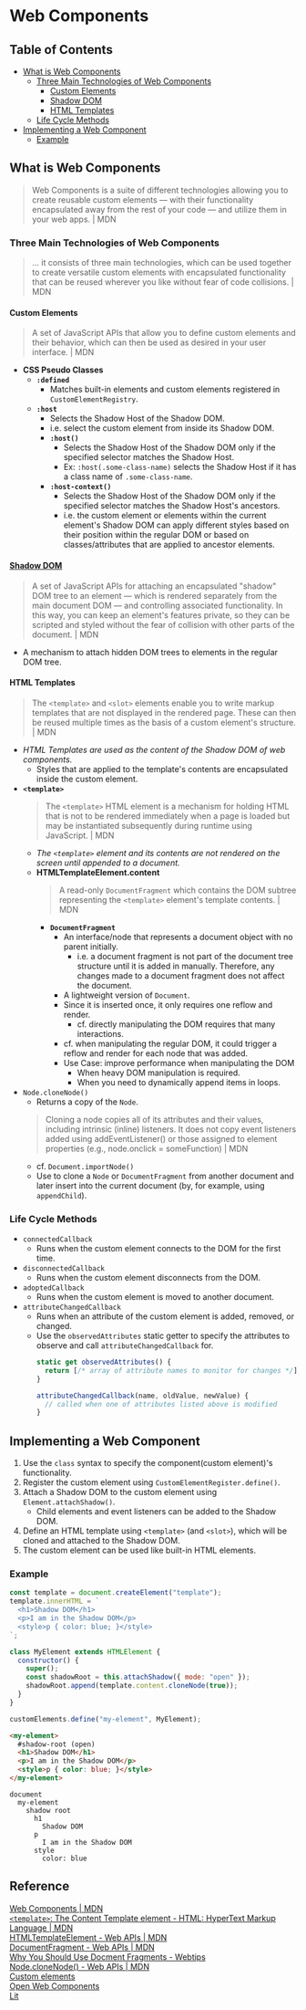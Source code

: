 # Web Components

## Table of Contents
- [What is Web Components](#what-is-web-components)
  - [Three Main Technologies of Web Components](#three-main-technologies-of-web-components)
    - [Custom Elements](#custom-elements)
    - [Shadow DOM](#shadow-dom)
    - [HTML Templates](#html-templates)
  - [Life Cycle Methods](#life-cycle-methods)
- [Implementing a Web Component](#implementing-a-web-component)
  - [Example](#example)

## What is Web Components
> Web Components is a suite of different technologies allowing you to create reusable custom elements — with their functionality encapsulated away from the rest of your code — and utilize them in your web apps. | MDN
### Three Main Technologies of Web Components
> ... it consists of three main technologies, which can be used together to create versatile custom elements with encapsulated functionality that can be reused wherever you like without fear of code collisions. | MDN
#### Custom Elements
> A set of JavaScript APIs that allow you to define custom elements and their behavior, which can then be used as desired in your user interface. | MDN
- **CSS Pseudo Classes**
  - **`:defined`**
    - Matches built-in elements and custom elements registered in `CustomElementRegistry`.
  - **`:host`**
    - Selects the Shadow Host of the Shadow DOM.
    - i.e. select the custom element from inside its Shadow DOM.
    - **`:host()`**
      - Selects the Shadow Host of the Shadow DOM only if the specified selector matches the Shadow Host.
      - Ex: `:host(.some-class-name)` selects the Shadow Host if it has a class name of `.some-class-name`.
    - **`:host-context()`**
      - Selects the Shadow Host of the Shadow DOM only if the specified selector matches the Shadow Host's ancestors.
      - i.e. the custom element or elements within the current element's Shadow DOM can apply different styles based on their position within the regular DOM or based on classes/attributes that are applied to ancestor elements.
#### [Shadow DOM](https://github.com/Kakamotobi/Learned/main/DOM/Shadow-DOM.md)
> A set of JavaScript APIs for attaching an encapsulated "shadow" DOM tree to an element — which is rendered separately from the main document DOM — and controlling associated functionality. In this way, you can keep an element's features private, so they can be scripted and styled without the fear of collision with other parts of the document. | MDN  

- A mechanism to attach hidden DOM trees to elements in the regular DOM tree.
#### HTML Templates
> The `<template>` and `<slot>` elements enable you to write markup templates that are not displayed in the rendered page. These can then be reused multiple times as the basis of a custom element's structure. | MDN  
- _HTML Templates are used as the content of the Shadow DOM of web components._
  - Styles that are applied to the template's contents are encapsulated inside the custom element.
- **`<template>`**
  > The `<template>` HTML element is a mechanism for holding HTML that is not to be rendered immediately when a page is loaded but may be instantiated subsequently during runtime using JavaScript. | MDN  
  - _The `<template>` element and its contents are not rendered on the screen until appended to a document._
  - **HTMLTemplateElement.content**
    > A read-only `DocumentFragment` which contains the DOM subtree representing the `<template>` element's template contents. | MDN  
    - **`DocumentFragment`**
      - An interface/node that represents a document object with no parent initially.
        - i.e. a document fragment is not part of the document tree structure until it is added in manually. Therefore, any changes made to a document fragment does not affect the document.
      - A lightweight version of `Document`.
      - Since it is inserted once, it only requires one reflow and render.
        - cf. directly manipulating the DOM requires that many interactions.
      - cf. when manipulating the regular DOM, it could trigger a reflow and render for each node that was added.
      - Use Case: improve performance when manipulating the DOM
        - When heavy DOM manipulation is required.
        - When you need to dynamically append items in loops.
- `Node.cloneNode()`
  - Returns a copy of the `Node`.
  > Cloning a node copies all of its attributes and their values, including intrinsic (inline) listeners. It does not copy event listeners added using addEventListener() or those assigned to element properties (e.g., node.onclick = someFunction) | MDN  
  - cf. `Document.importNode()`
  - Use to clone a `Node` or `DocumentFragment` from another document and later insert into the current document (by, for example, using `appendChild`).
### Life Cycle Methods
- `connectedCallback`
  - Runs when the custom element connects to the DOM for the first time.
- `disconnectedCallback`
  - Runs when the custom element disconnects from the DOM.
- `adoptedCallback`
  - Runs when the custom element is moved to another document.
- `attributeChangedCallback`
  - Runs when an attribute of the custom element is added, removed, or changed.
  - Use the `observedAttributes` static getter to specify the attributes to observe and call `attributeChangedCallback` for.
    ```js
    static get observedAttributes() {
      return [/* array of attribute names to monitor for changes */];
    }
    
    attributeChangedCallback(name, oldValue, newValue) {
      // called when one of attributes listed above is modified
    }
    ```

## Implementing a Web Component
1. Use the `class` syntax to specify the component(custom element)'s functionality.
2. Register the custom element using `CustomElementRegister.define()`.
3. Attach a Shadow DOM to the custom element using `Element.attachShadow()`.
    - Child elements and event listeners can be added to the Shadow DOM.
4. Define an HTML template using `<template>` (and `<slot>`), which will be cloned and attached to the Shadow DOM.
5. The custom element can be used like built-in HTML elements.
### Example
```js
const template = document.createElement("template");
template.innerHTML = `
  <h1>Shadow DOM</h1>
  <p>I am in the Shadow DOM</p>
  <style>p { color: blue; }</style>
`;

class MyElement extends HTMLElement {
  constructor() {
    super();
    const shadowRoot = this.attachShadow({ mode: "open" });
    shadowRoot.append(template.content.cloneNode(true));
  }
}

customElements.define("my-element", MyElement);
````
```html
<my-element>
  #shadow-root (open)
  <h1>Shadow DOM</h1>
  <p>I am in the Shadow DOM</p>
  <style>p { color: blue; }</style>
</my-element>
```
```
document
  my-element
    shadow root
      h1
        Shadow DOM
      p
        I am in the Shadow DOM
      style
        color: blue
```

## Reference
[Web Components | MDN](https://developer.mozilla.org/en-US/docs/Web/Web_Components)  
[`<template>`: The Content Template element - HTML: HyperText Markup Language | MDN](https://developer.mozilla.org/en-US/docs/Web/HTML/Element/template)  
[HTMLTemplateElement - Web APIs | MDN](https://developer.mozilla.org/en-US/docs/Web/API/HTMLTemplateElement)  
[DocumentFragment - Web APIs | MDN](https://developer.mozilla.org/en-US/docs/Web/API/DocumentFragment)  
[Why You Should Use Docment Fragments - Webtips](https://www.webtips.dev/document-fragments)  
[Node.cloneNode() - Web APIs | MDN](https://developer.mozilla.org/en-US/docs/Web/API/Node/cloneNode)  
[Custom elements](https://javascript.info/custom-elements)  
[Open Web Components](https://open-wc.org/)  
[Lit](https://lit.dev/)  
